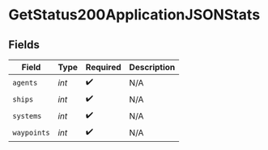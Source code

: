 # GetStatus200ApplicationJSONStats


## Fields

| Field              | Type               | Required           | Description        |
| ------------------ | ------------------ | ------------------ | ------------------ |
| `agents`           | *int*              | :heavy_check_mark: | N/A                |
| `ships`            | *int*              | :heavy_check_mark: | N/A                |
| `systems`          | *int*              | :heavy_check_mark: | N/A                |
| `waypoints`        | *int*              | :heavy_check_mark: | N/A                |